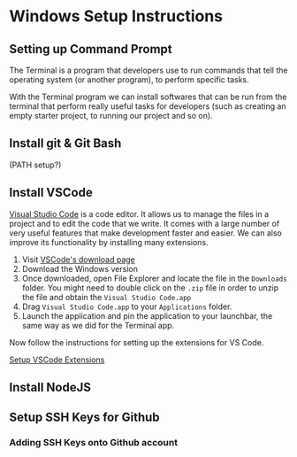 # Windows Setup Instructions

## Setting up Command Prompt

The Terminal is a program that developers use to run commands that tell the operating system (or another program), to perform specific tasks.

With the Terminal program we can install softwares that can be run from the terminal that perform really useful tasks for developers (such as creating an empty starter project, to running our project and so on).

## Install git & Git Bash

(PATH setup?)

## Install VSCode

[Visual Studio Code](https://code.visualstudio.com) is a code editor. It allows us to manage the files in a project and to edit the code that we write. It comes with a large number of very useful features that make development faster and easier. We can also improve its functionality by installing many extensions.

1. Visit [VSCode's download page](https://code.visualstudio.com/download)
2. Download the Windows version
3. Once downloaded, open File Explorer and locate the file in the `Downloads` folder. You might need to double click on the `.zip` file in order to unzip the file and obtain the `Visual Studio Code.app`
4. Drag `Visual Studio Code.app` to your `Applications` folder.
5. Launch the application and pin the application to your launchbar, the same way as we did for the Terminal app.

Now follow the instructions for setting up the extensions for VS Code.

[Setup VSCode Extensions](vscode-setup-instructions.md)

## Install NodeJS

## Setup SSH Keys for Github

### Adding SSH Keys onto Github account
